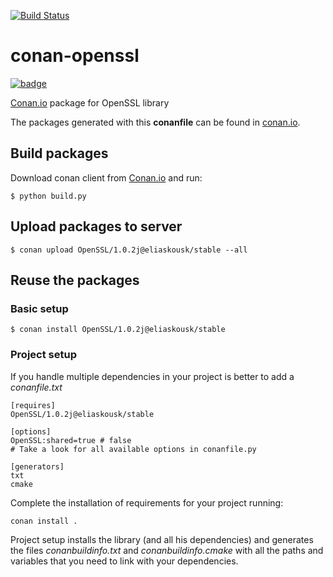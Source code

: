 [![Build Status](https://travis-ci.org/lasote/conan-openssl.svg?branch=release/1.0.2j)](https://travis-ci.org/eliaskousk/conan-openssl)

# conan-openssl

[![badge](https://img.shields.io/badge/conan.io-OpenSSL%2F1.0.2j-green.svg?logo=data:image/png;base64%2CiVBORw0KGgoAAAANSUhEUgAAAA4AAAAOCAMAAAAolt3jAAAA1VBMVEUAAABhlctjlstkl8tlmMtlmMxlmcxmmcxnmsxpnMxpnM1qnc1sn85voM91oM11oc1xotB2oc56pNF6pNJ2ptJ8ptJ8ptN9ptN8p9N5qNJ9p9N9p9R8qtOBqdSAqtOAqtR%2BrNSCrNJ/rdWDrNWCsNWCsNaJs9eLs9iRvNuVvdyVv9yXwd2Zwt6axN6dxt%2Bfx%2BChyeGiyuGjyuCjyuGly%2BGlzOKmzOGozuKoz%2BKqz%2BOq0OOv1OWw1OWw1eWx1eWy1uay1%2Baz1%2Baz1%2Bez2Oe02Oe12ee22ujUGwH3AAAAAXRSTlMAQObYZgAAAAFiS0dEAIgFHUgAAAAJcEhZcwAACxMAAAsTAQCanBgAAAAHdElNRQfgBQkREyOxFIh/AAAAiklEQVQI12NgAAMbOwY4sLZ2NtQ1coVKWNvoc/Eq8XDr2wB5Ig62ekza9vaOqpK2TpoMzOxaFtwqZua2Bm4makIM7OzMAjoaCqYuxooSUqJALjs7o4yVpbowvzSUy87KqSwmxQfnsrPISyFzWeWAXCkpMaBVIC4bmCsOdgiUKwh3JojLgAQ4ZCE0AMm2D29tZwe6AAAAAElFTkSuQmCC)](http://www.conan.io/source/OpenSSL/1.0.2j/eliaskousk/stable)

[Conan.io](https://conan.io) package for OpenSSL library

The packages generated with this **conanfile** can be found in [conan.io](https://conan.io/source/OpenSSL/1.0.2j/eliaskousk/stable).

## Build packages

Download conan client from [Conan.io](https://conan.io) and run:

    $ python build.py
    
## Upload packages to server

    $ conan upload OpenSSL/1.0.2j@eliaskousk/stable --all
    
## Reuse the packages

### Basic setup

    $ conan install OpenSSL/1.0.2j@eliaskousk/stable
    
### Project setup

If you handle multiple dependencies in your project is better to add a *conanfile.txt*

    [requires]
    OpenSSL/1.0.2j@eliaskousk/stable

    [options]
    OpenSSL:shared=true # false
    # Take a look for all available options in conanfile.py

    [generators]
    txt
    cmake

Complete the installation of requirements for your project running:

    conan install .

Project setup installs the library (and all his dependencies) and generates the files *conanbuildinfo.txt* and *conanbuildinfo.cmake* with all the paths and variables that you need to link with your dependencies.
